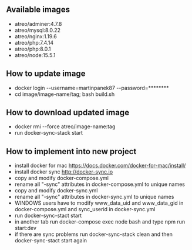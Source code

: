 ## Available images
- atreo/adminer:4.7.8
- atreo/mysql:8.0.22
- atreo/nginx:1.19.6
- atreo/php:7.4.14
- atreo/php:8.0.1
- atreo/node:15.5.1

## How to update image
- docker login --username=martinpanek87 --password=********
- cd image/image-name/tag; bash build.sh

## How to download updated image
- docker rmi --force atreo/image-name:tag
- run docker-sync-stack start

## How to implement into new project
- install docker for mac https://docs.docker.com/docker-for-mac/install/
- install docker sync http://docker-sync.io
- copy and modify docker-compose.yml
- rename all "-sync" attributes in docker-compose.yml to unique names 
- copy and modify docker-sync.yml
- rename all "-sync" attributes in docker-sync.yml to unique names
- WINDOWS users have to modify www_data_uid and www_data_gid in docker-compose.yml and sync_userid in docker-sync.yml
- run docker-sync-stact start
- in another tab run docker-compose exec node bash and type npm run start:dev
- if there are sync problems run docker-sync-stack clean and then docker-sync-stact start again
